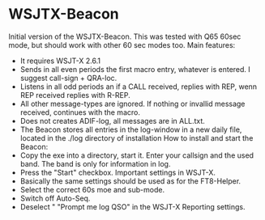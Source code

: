 # WSJTX-Beacon

Initial version of the WSJTX-Beacon.
This was tested with Q65 60sec mode, but should work with other 60 sec modes too.
Main features:
- It requires WSJT-X 2.6.1
- Sends in all even periods the first macro entry, whatever is entered. I suggest call-sign + QRA-loc.
- Listens in all odd periods an if a CALL received, replies with REP, wenn REP received replies with R-REP.
- All other message-types are ignored.  If nothing or invallid message received, continues with the macro.
- Does not creates ADIF-log, all messages are in ALL.txt.
- The Beacon stores all entries in the log-window in a new daily file, located in the ./log directory of installation
How to install and start the Beacon:
- Copy the exe into a directory, start it.  Enter your callsign and the used band. The band is only for information in log.
- Press the "Start" checkbox.
Important settings in WSJT-X.
- Basically the same settings should be used as for the FT8-Helper.
- Select the correct 60s moe and sub-mode.
- Switch off Auto-Seq.
- Deselect " "Prompt me log QSO" in the WSJT-X Reporting settings.
